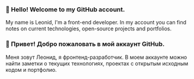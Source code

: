 ### 👋 Hello! Welcome to my GitHub account.

My name is Leonid, I'm a front-end developer.
In my account you can find notes on current technologies, open-source projects and portfolios.

### 👋 Привет! Добро пожаловать в мой аккаунт GitHub.

Меня зовут Леонид, я фронтенд-разработчик. 
В моем аккаунте можно найти заметки о текущих технологиях, проектах с открытым исходным кодом и портфолио.
